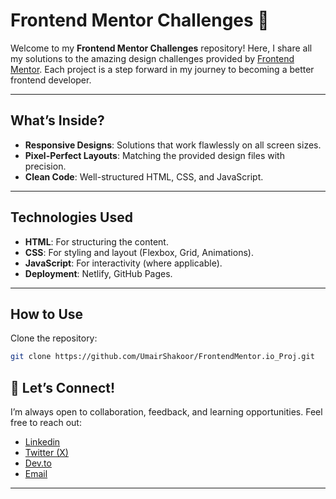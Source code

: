 # Frontend Mentor Challenges 🎨

Welcome to my **Frontend Mentor Challenges** repository! Here, I share all my solutions to the amazing design challenges provided by [Frontend Mentor](https://www.frontendmentor.io). Each project is a step forward in my journey to becoming a better frontend developer.

---

## What’s Inside?
- **Responsive Designs**: Solutions that work flawlessly on all screen sizes.
- **Pixel-Perfect Layouts**: Matching the provided design files with precision.
- **Clean Code**: Well-structured HTML, CSS, and JavaScript.

---

## Technologies Used
- **HTML**: For structuring the content.
- **CSS**: For styling and layout (Flexbox, Grid, Animations).
- **JavaScript**: For interactivity (where applicable).
- **Deployment**: Netlify, GitHub Pages.

---

## How to Use
Clone the repository:
   ```bash
   git clone https://github.com/UmairShakoor/FrontendMentor.io_Proj.git
   ```

## 🤝 Let’s Connect!

I’m always open to collaboration, feedback, and learning opportunities. Feel free to reach out:
- [Linkedin](https://www.linkedin.com/in/theumairshakoor/)
- [Twitter (X)](https://x.com/theUmairShakoor/)
- [Dev.to](https://dev.to/umairshakoor/)
- [Email](mailto:umairshakoor.pro@gmail.com)

---